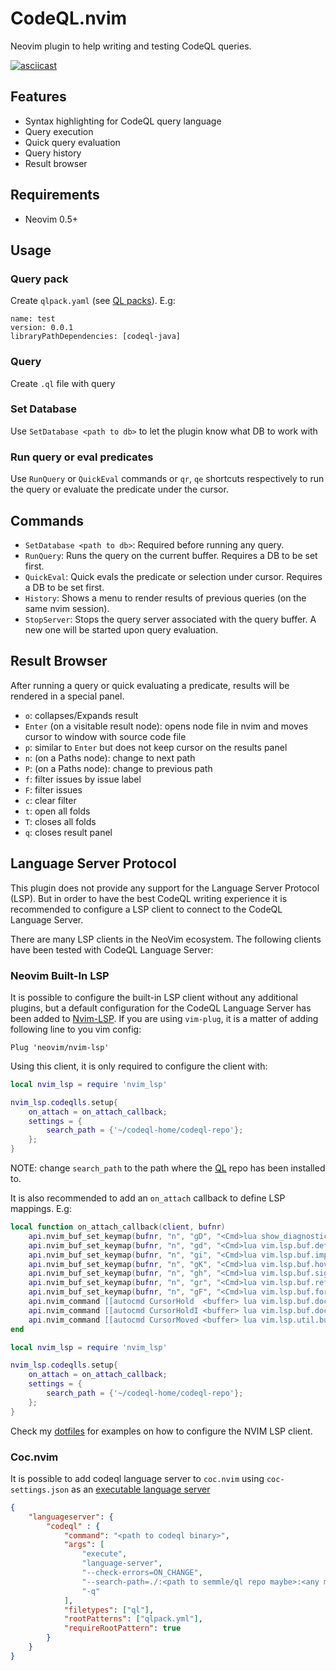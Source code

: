 # CodeQL.nvim

Neovim plugin to help writing and testing CodeQL queries.

[![asciicast](https://asciinema.org/a/318276.svg)](https://asciinema.org/a/318276)

## Features 

- Syntax highlighting for CodeQL query language
- Query execution
- Quick query evaluation
- Query history
- Result browser

## Requirements

- Neovim 0.5+

## Usage

### Query pack 

Create `qlpack.yaml` (see [QL packs](https://help.semmle.com/codeql/codeql-cli/reference/qlpack-overview.html)). E.g:

```
name: test 
version: 0.0.1
libraryPathDependencies: [codeql-java]
```

### Query

Create `.ql` file with query 

### Set Database

Use `SetDatabase <path to db>` to let the plugin know what DB to work with

### Run query or eval predicates

Use `RunQuery` or `QuickEval` commands or `qr`, `qe` shortcuts respectively to run the query or evaluate the predicate under the cursor.

## Commands
- `SetDatabase <path to db>`: Required before running any query.
- `RunQuery`: Runs the query on the current buffer. Requires a DB to be set first.
- `QuickEval`: Quick evals the predicate or selection under cursor. Requires a DB to be set first.
- `History`: Shows a menu to render results of previous queries (on the same nvim session).
- `StopServer`: Stops the query server associated with the query buffer. A new one will be started upon query evaluation.

## Result Browser
After running a query or quick evaluating a predicate, results will be rendered in a special panel.

- `o`: collapses/Expands result
- `Enter` (on a visitable result node): opens node file in nvim and moves cursor to window with source code file 
- `p`: similar to `Enter` but does not keep cursor on the results panel
- `n`: (on a Paths node): change to next path
- `P`: (on a Paths node): change to previous path
- `f`: filter issues by issue label
- `F`: filter issues
- `c`: clear filter
- `t`: open all folds
- `T`: closes all folds
- `q`: closes result panel
 
## Language Server Protocol
This plugin does not provide any support for the Language Server Protocol (LSP). But in order to have the best CodeQL writing experience it is recommended to configure a LSP client to connect to the CodeQL Language Server.

There are many LSP clients in the NeoVim ecosystem. The following clients have been tested with CodeQL Language Server:

### Neovim Built-In LSP

It is possible to configure the built-in LSP client without any additional plugins, but a default configuration for the CodeQL Language Server has been added to [Nvim-LSP](https://github.com/neovim/nvim-lsp). If you are using `vim-plug`, it is a matter
of adding following line to you vim config:

```
Plug 'neovim/nvim-lsp'
```

Using this client, it is only required to configure the client with:

``` lua
local nvim_lsp = require 'nvim_lsp'

nvim_lsp.codeqlls.setup{
    on_attach = on_attach_callback;
    settings = {
        search_path = {'~/codeql-home/codeql-repo'};
    };
}
```
NOTE: change `search_path` to the path where the [QL](https://github.com/Semmle/ql) repo has been installed to.

It is also recommended to add an `on_attach` callback to define LSP mappings. E.g:

``` lua
local function on_attach_callback(client, bufnr)
    api.nvim_buf_set_keymap(bufnr, "n", "gD", "<Cmd>lua show_diagnostics_details()<CR>", { silent = true; })
    api.nvim_buf_set_keymap(bufnr, "n", "gd", "<Cmd>lua vim.lsp.buf.definition()<CR>", { silent = true; })
    api.nvim_buf_set_keymap(bufnr, "n", "gi", "<Cmd>lua vim.lsp.buf.implementation()<CR>", { silent = true; })
    api.nvim_buf_set_keymap(bufnr, "n", "gK", "<Cmd>lua vim.lsp.buf.hover()<CR>", { silent = true; })
    api.nvim_buf_set_keymap(bufnr, "n", "gh", "<Cmd>lua vim.lsp.buf.signature_help()<CR>", { silent = true; })
    api.nvim_buf_set_keymap(bufnr, "n", "gr", "<Cmd>lua vim.lsp.buf.references()<CR>", { silent = true; })
    api.nvim_buf_set_keymap(bufnr, "n", "gF", "<Cmd>lua vim.lsp.buf.formatting()<CR>", { silent = true; })
    api.nvim_command [[autocmd CursorHold  <buffer> lua vim.lsp.buf.document_highlight()]]
    api.nvim_command [[autocmd CursorHoldI <buffer> lua vim.lsp.buf.document_highlight()]]
    api.nvim_command [[autocmd CursorMoved <buffer> lua vim.lsp.util.buf_clear_references()]] 
end

local nvim_lsp = require 'nvim_lsp'

nvim_lsp.codeqlls.setup{
    on_attach = on_attach_callback;
    settings = {
        search_path = {'~/codeql-home/codeql-repo'};
    };
}
```

Check my [dotfiles](https://github.com/pwntester/dotfiles/blob/master/config/nvim/lua/lsp-config.lua) for examples on how to configure the NVIM LSP client.

### Coc.nvim

It is possible to add codeql language server to `coc.nvim` using `coc-settings.json` as an
[executable language server](https://github.com/neoclide/coc.nvim/wiki/Language-servers)


``` json
{
	"languageserver": {
		"codeql" : {
			"command": "<path to codeql binary>",
			"args": [
				"execute",
				"language-server",
				"--check-errors=ON_CHANGE",
				"--search-path=./:<path to semmle/ql repo maybe>:<any more paths>",
				"-q"
			],
			"filetypes": ["ql"],
			"rootPatterns": ["qlpack.yml"],
			"requireRootPattern": true
		}
	}
}
```

